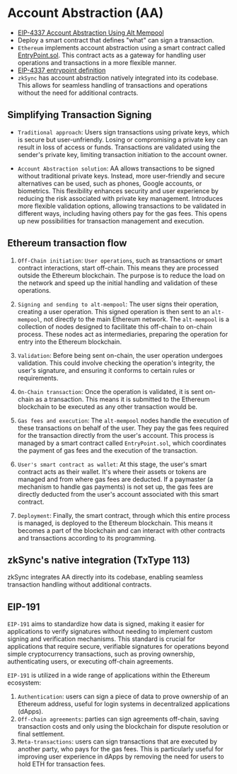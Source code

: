 # Account Abstraction (AA)

* [EIP-4337 Account Abstraction Using Alt Mempool](https://eips.ethereum.org/EIPS/eip-4337)
* Deploy a smart contract that defines "what" can sign a transaction.
* `Ethereum` implements account abstraction using a smart contract called [EntryPoint.sol](https://github.com/eth-infinitism/account-abstraction/blob/develop/contracts/core/EntryPoint.sol). This contract acts as a gateway for handling user operations and transactions in a more flexible manner.
* [EIP-4337 entrypoint definition](https://eips.ethereum.org/EIPS/eip-4337#entrypoint-definition)
* `zkSync` has account abstraction natively integrated into its codebase. This allows for seamless handling of transactions and operations without the need for additional contracts.

## Simplifying Transaction Signing

* `Traditional approach`: Users sign transactions using private keys, which is secure but user-unfriendly. Losing or compromising a private key can result in loss of access or funds. Transactions are validated using the sender's private key, limiting transaction initiation to the account owner.

* `Account Abstraction solution`: AA allows transactions to be signed without traditional private keys. Instead, more user-friendly and secure alternatives can be used, such as phones, Google accounts, or biometrics. This flexibility enhances security and user experience by reducing the risk associated with private key management. Introduces more flexible validation options, allowing transactions to be validated in different ways, including having others pay for the gas fees. This opens up new possibilities for transaction management and execution.

## Ethereum transaction flow

1. `Off-Chain initiation`: `User operations`, such as transactions or smart contract interactions, start off-chain. This means they are processed outside the Ethereum blockchain. The purpose is to reduce the load on the network and speed up the initial handling and validation of these operations.

2. `Signing and sending to alt-mempool`: The user signs their operation, creating a user operation. This signed operation is then sent to an `alt-mempool`, not directly to the main Ethereum network. The `alt-mempool` is a collection of nodes designed to facilitate this off-chain to on-chain process. These nodes act as intermediaries, preparing the operation for entry into the Ethereum blockchain.

3. `Validation`: Before being sent on-chain, the user operation undergoes validation. This could involve checking the operation's integrity, the user's signature, and ensuring it conforms to certain rules or requirements.

4. `On-Chain transaction`: Once the operation is validated, it is sent on-chain as a transaction. This means it is submitted to the Ethereum blockchain to be executed as any other transaction would be.

5. `Gas fees and execution`: The `alt-mempool` nodes handle the execution of these transactions on behalf of the user. They pay the gas fees required for the transaction directly from the user's account. This process is managed by a smart contract called `EntryPoint.sol`, which coordinates the payment of gas fees and the execution of the transaction.

6. `User's smart contract as wallet`: At this stage, the user's smart contract acts as their wallet. It's where their assets or tokens are managed and from where gas fees are deducted. If a paymaster (a mechanism to handle gas payments) is not set up, the gas fees are directly deducted from the user's account associated with this smart contract.

7. `Deployment`: Finally, the smart contract, through which this entire process is managed, is deployed to the Ethereum blockchain. This means it becomes a part of the blockchain and can interact with other contracts and transactions according to its programming.

## zkSync's native integration (TxType 113)

zkSync integrates AA directly into its codebase, enabling seamless transaction handling without additional contracts.

## EIP-191

`EIP-191` aims to standardize how data is signed, making it easier for applications to verify signatures without needing to implement custom signing and verification mechanisms. This standard is crucial for applications that require secure, verifiable signatures for operations beyond simple cryptocurrency transactions, such as proving ownership, authenticating users, or executing off-chain agreements.

`EIP-191` is utilized in a wide range of applications within the Ethereum ecosystem:

1. `Authentication`: users can sign a piece of data to prove ownership of an Ethereum address, useful for login systems in decentralized applications (dApps).
2. `Off-chain agreements`: parties can sign agreements off-chain, saving transaction costs and only using the blockchain for dispute resolution or final settlement.
3. `Meta-transactions`: users can sign transactions that are executed by another party, who pays for the gas fees. This is particularly useful for improving user experience in dApps by removing the need for users to hold ETH for transaction fees.
